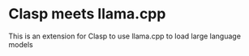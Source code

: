 # Clasp meets llama.cpp 

This is an extension for Clasp to use llama.cpp to load large language models


